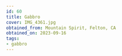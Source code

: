 ```yaml
---
id: 60 
title: Gabbro
cover: IMG_4361.jpg
obtained_from: Mountain Spirit, Felton, CA
obtained_on: 2023-09-16
tags:
- gabbro
---
```


